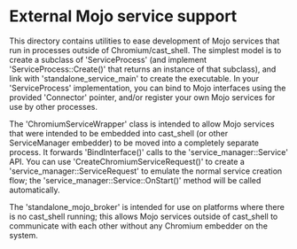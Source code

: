 # External Mojo service support

This directory contains utilities to ease development of Mojo services that run
in processes outside of Chromium/cast_shell. The simplest model is to create a
subclass of 'ServiceProcess' (and implement 'ServiceProcess::Create()' that
returns an instance of that subclass), and link with 'standalone_service_main'
to create the executable. In your 'ServiceProcess' implementation, you can bind
to Mojo interfaces using the provided 'Connector' pointer, and/or register your
own Mojo services for use by other processes.

The 'ChromiumServiceWrapper' class is intended to allow Mojo services that were
intended to be embedded into cast_shell (or other ServiceManager embedder) to
be moved into a completely separate process. It forwards 'BindInterface()'
calls to the 'service_manager::Service' API. You can use
'CreateChromiumServiceRequest()' to create a 'service_manager::ServiceRequest'
to emulate the normal service creation flow; the
'service_manager::Service::OnStart()' method will be called automatically.

The 'standalone_mojo_broker' is intended for use on platforms where there is no
cast_shell running; this allows Mojo services outside of cast_shell to
communicate with each other without any Chromium embedder on the system.
